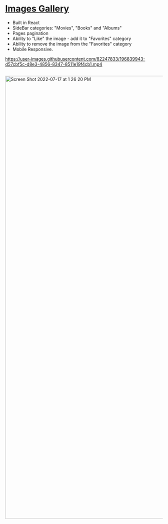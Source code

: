# [Images Gallery](https://frontendella.github.io/gallery/)  
   
* Built in React     
* SideBar categories: "Movies", "Books" and "Albums"
* Pages pagination   
* Ability to "Like" the image - add it to "Favorites" category  
* Ability to remove the image from the "Favorites" category
* Mobile Responsive.  

https://user-images.githubusercontent.com/82247833/196839943-d57cbf5c-d8e3-4856-8347-8511e19f4cb1.mp4
       
                
   
## 
[<img width="1416" alt="Screen Shot 2022-07-17 at 1 26 20 PM" src="https://user-images.githubusercontent.com/82247833/179423683-a8b6894c-603f-4818-adde-3090e7ab5175.png">](https://frontendella.github.io/gallery/) 
 
    
  
